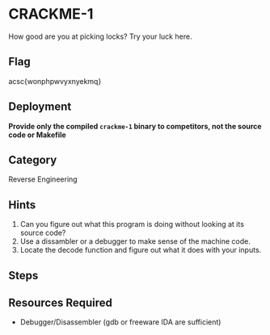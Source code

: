 # CRACKME-1

How good are you at picking locks? Try your luck here.

## Flag

acsc{wonphpwvyxnyekmq}

## Deployment

**Provide only the compiled `crackme-1` binary to competitors, not the source
code or Makefile**

## Category

Reverse Engineering

## Hints
1. Can you figure out what this program is doing without looking at its source
  code?
2. Use a dissambler or a debugger to make sense of the machine code.
3. Locate the decode function and figure out what it does with your inputs.

## Steps

## Resources Required
* Debugger/Disassembler (gdb or freeware IDA are sufficient)
